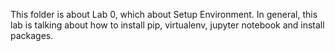 This folder is about Lab 0, which about Setup Environment. In general, this lab is talking about how to install pip, virtualenv, jupyter notebook and install packages.
